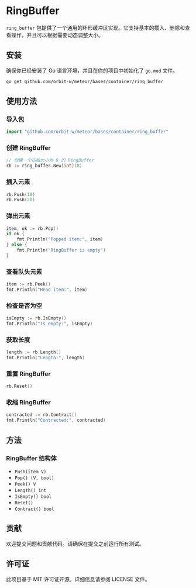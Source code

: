 # RingBuffer

`ring_buffer` 包提供了一个通用的环形缓冲区实现。它支持基本的插入、删除和查看操作，并且可以根据需要动态调整大小。

## 安装

确保你已经安装了 Go 语言环境，并且在你的项目中初始化了 `go.mod` 文件。

```sh
go get github.com/orbit-w/meteor/bases/container/ring_buffer
```

## 使用方法

### 导入包

```go
import "github.com/orbit-w/meteor/bases/container/ring_buffer"
```

### 创建 RingBuffer

```go
// 创建一个初始大小为 8 的 RingBuffer
rb := ring_buffer.New[int](8)
```

### 插入元素

```go
rb.Push(10)
rb.Push(20)
```

### 弹出元素

```go
item, ok := rb.Pop()
if ok {
    fmt.Println("Popped item:", item)
} else {
    fmt.Println("RingBuffer is empty")
}
```

### 查看队头元素

```go
item := rb.Peek()
fmt.Println("Head item:", item)
```

### 检查是否为空

```go
isEmpty := rb.IsEmpty()
fmt.Println("Is empty:", isEmpty)
```

### 获取长度

```go
length := rb.Length()
fmt.Println("Length:", length)
```

### 重置 RingBuffer

```go
rb.Reset()
```

### 收缩 RingBuffer

```go
contracted := rb.Contract()
fmt.Println("Contracted:", contracted)
```

## 方法

### RingBuffer 结构体

- `Push(item V)`
- `Pop() (V, bool)`
- `Peek() V`
- `Length() int`
- `IsEmpty() bool`
- `Reset()`
- `Contract() bool`

## 贡献

欢迎提交问题和贡献代码。请确保在提交之前运行所有测试。

## 许可证

此项目基于 MIT 许可证开源。详细信息请参阅 LICENSE 文件。